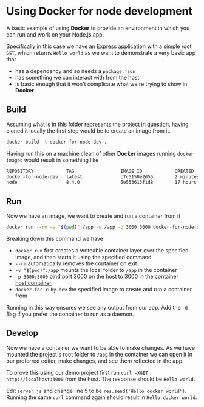 # Using Docker for node development

A basic example of using **Docker** to provide an environment in which you can run and work on your Node.js app.

Specifically in this case we have an [Express](https://expressjs.com/) application with a simple root `GET`, which returns `Hello world` as we want to demonstrate a very basic app that

- has a dependency and so needs a `package.json`
- has something we can interact with from the host
- is basic enough that it won't complicate what we're trying to show in **Docker**

## Build

Assuming what is in this folder represents the project in question, having cloned it locally the first step would be to create an image from it.

```bash
docker build -t docker-for-node-dev .
```

Having run this on a machine clean of other **Docker** images running `docker images` would result in something like

```bash
REPOSITORY            TAG                 IMAGE ID            CREATED             SIZE
docker-for-node-dev   latest              c7c5150e2d55        2 minutes ago       677MB
node                  8.4.0               5e553613f1d8        17 hours ago        669MB
```
## Run

Now we have an image, we want to create and run a container from it

```bash
docker run --rm -v "$(pwd)":/app -w /app -p 3000:3000 docker-for-node-dev
```

Breaking down this command we have

- `docker run` first creates a writeable container layer over the specified image, and then starts it using the specified command
- `--rm` automatically removes the container on exit
- `-v "$(pwd)":/app` mounts the local folder to `/app` in the container
- `-p 3000:3000` bind port 3000 on the host to 3000 in the container <host:container>
- `docker-for-ruby-dev` the specified image to create and run a container from

Running in this way ensures we see any output from our app. Add the `-d` flag if you prefer the container to run as a daemon.

## Develop

Now we have a container we want to be able to make changes. As we have mounted the project's root folder to `/app` in the container we can open it in our preferred editor, make changes, and see them reflected in the app.

To prove this using our demo project first run `curl -XGET http://localhost:3000` from the host. The response should be `Hello world`.

Edit `server.js` and change line 5 to be `res.send('Hello docker world')`. Running the same `curl` command again should result in `Hello docker world`.
